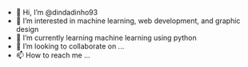 - 👋 Hi, I’m @dindadinho93
- 👀 I’m interested in machine learning, web development, and graphic design
- 🌱 I’m currently learning machine learning using python
- 💞️ I’m looking to collaborate on ...
- 📫 How to reach me ...

<!---
dindadinho93/dindadinho93 is a ✨ special ✨ repository because its `README.md` (this file) appears on your GitHub profile.
You can click the Preview link to take a look at your changes.
--->
